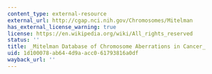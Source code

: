 ```yaml
---
content_type: external-resource
external_url: http://cgap.nci.nih.gov/Chromosomes/Mitelman
has_external_license_warning: true
license: https://en.wikipedia.org/wiki/All_rights_reserved
status: ''
title: _Mitelman Database of Chromosome Aberrations in Cancer_
uid: 1d100078-ab64-4d9a-acc0-61793816a0df
wayback_url: ''
---
```


